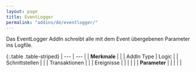 ```yaml
---
layout: page
title: EventLogger
permalink: "addins/de/eventlogger/"
---
```


Das EventLogger AddIn schreibt alle mit dem Event übergebenen Parameter ins Logfile.

{:.table .table-striped}
| --- | --- |
| __Merkmale__ | |
| AddIn Type | Logic |
| Schnittstellen |  |
| Transaktionen |  |
| Ereignisse |  |
| | |
| __Parameter__ | |
| | |

<!-- 
## Anwendungsbeispiele 

ToDo
-->

